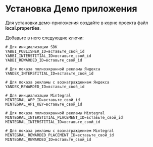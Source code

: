 # Установка Демо приложения

Для установки демо-приложения создайте в корне проекта файл **local.properties**.

Добавьте в него следующие ключи:

```properties
# Для инициализации SDK
YABBI_PUBLISHER_ID=вставьте_свой_id
YABBI_INTERSTITIAL_ID=вставьте_свой_id
YABBI_REWARDED_ID=вставьте_свой_id

# Для показа полноэкранной рекламы Яндекса
YANDEX_INTERSTITIAL_ID=вставьте_свой_id

# Для показа рекламы с вознаграждением Яндекса
YANDEX_REWARDED_ID=вставьте_свой_id

# Для инициализации Mintegral
MINTEGRAL_APP_ID=вставьте_свой_id
MINTEGRAL_API_KEY=вставьте_свой_id

# Для показа полноэкранной рекламы Mintegral
MINTEGRAL_INTERSTITIAL_PLACEMENT_ID=вставьте_свой_id
MINTEGRAL_INTERSTITIAL_ID=вставьте_свой_id

# Для показа рекламы с вознаграждением Mintegral
MINTEGRAL_REWARDED_PLACEMENT_ID=вставьте_свой_id
MINTEGRAL_REWARDED_ID=вставьте_свой_id
```